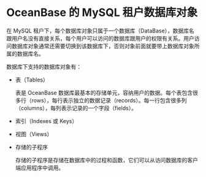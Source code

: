 OceanBase 的 MySQL 租户数据库对象
==============================================

在 MySQL 租户下，每个数据库对象只属于一个数据库（DataBase），数据库名跟用户名没有直接关系，每个用户可以访问的数据库跟用户的权限有关系。用户访问数据库对象通常还需要切换到该数据库下，否则对象前面就要带上数据库对象所属的数据库名。

数据库下支持的数据库对象有：

* 表（Tables）

  表是 OceanBase 数据库最基本的存储单元，容纳用户的数据。每个表包含很多行（rows），每行表示独立的数据记录（records）。每一行包含很多列（columns），每列表示记录的一个字段（fields）。
  
<!-- -->

* 索引（Indexes 或 Keys）

* 视图（Views）

* 存储的子程序

  存储的子程序是存储在数据库中的过程和函数，它们可以从访问数据库的客户端应用程序中调用。
  
